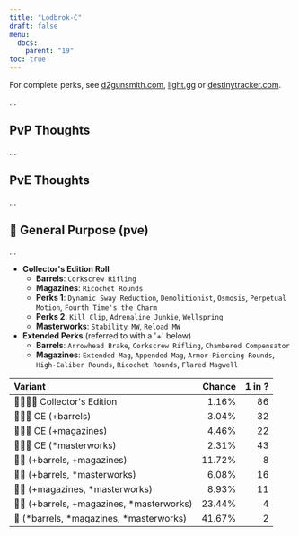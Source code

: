 ```yaml
---
title: "Lodbrok-C"
draft: false
menu:
  docs:
    parent: "19"
toc: true
---
```


For complete perks, see [d2gunsmith.com](https://d2gunsmith.com/w/2328531378), [light.gg](https://www.light.gg/db/items/2328531378) or [destinytracker.com](https://destinytracker.com/destiny-2/db/items/2328531378).

...

## PvP Thoughts

...

## PvE Thoughts

...

## 👾 General Purpose (pve)

...

* **Collector's Edition Roll**
  * **Barrels**: `Corkscrew Rifling`
  * **Magazines**: `Ricochet Rounds`
  * **Perks 1**: `Dynamic Sway Reduction`, `Demolitionist`, `Osmosis`, `Perpetual Motion`, `Fourth Time's the Charm`
  * **Perks 2**: `Kill Clip`, `Adrenaline Junkie`, `Wellspring`
  * **Masterworks**: `Stability MW`, `Reload MW`
* **Extended Perks** (referred to with a '+' below)
  * **Barrels**: `Arrowhead Brake`, `Corkscrew Rifling`, `Chambered Compensator`
  * **Magazines**: `Extended Mag`, `Appended Mag`, `Armor-Piercing Rounds`, `High-Caliber Rounds`, `Ricochet Rounds`, `Flared Magwell`

| Variant | Chance | 1 in ? |
|:-|-:|-:|
| 👾👾👾🌟 Collector's Edition | 1.16% | 86 |
| 👾👾👾 CE (+barrels) | 3.04% | 32 |
| 👾👾👾 CE (+magazines) | 4.46% | 22 |
| 👾👾👾 CE (*masterworks) | 2.31% | 43 |
| 👾👾 (+barrels, +magazines) | 11.72% | 8 |
| 👾👾 (+barrels, *masterworks) | 6.08% | 16 |
| 👾👾 (+magazines, *masterworks) | 8.93% | 11 |
| 👾👾 (+barrels, +magazines, *masterworks) | 23.44% | 4 |
| 👾 (*barrels, *magazines, *masterworks) | 41.67% | 2 |
